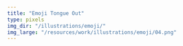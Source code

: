 ```yaml
---
title: "Emoji Tongue Out"
type: pixels
img_dir: "/illustrations/emoji/"
img_large: "/resources/work/illustrations/emoji/04.png"
---
```

